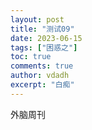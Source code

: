 ```yaml
---
layout: post
title: "测试09"
date: 2023-06-15
tags: ["困惑之"]
toc: true
comments: true
author: vdadh
excerpt: "白痴"
---
```

外脑周刊